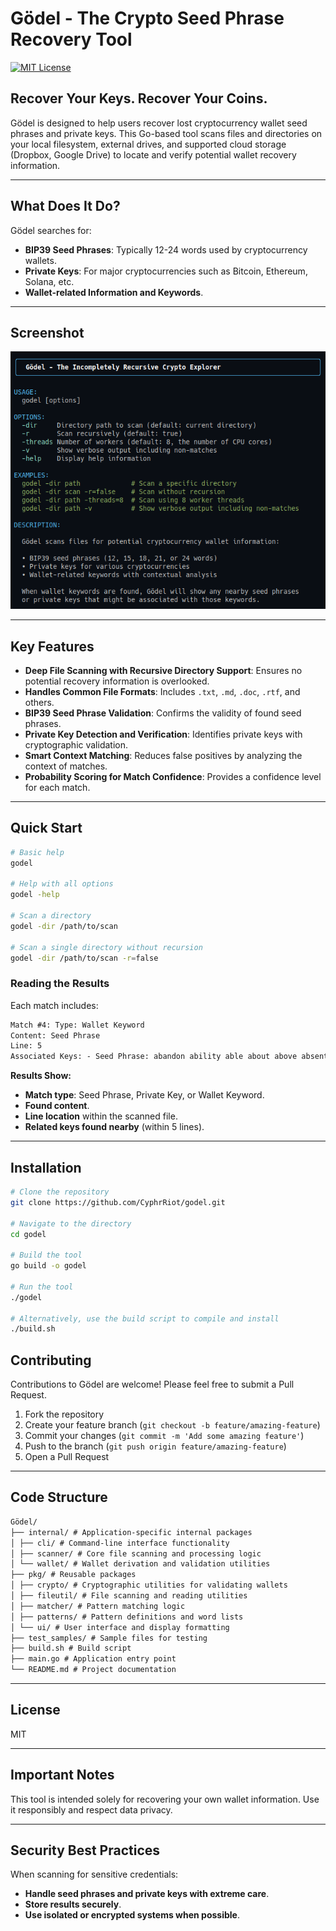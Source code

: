 # Gödel - The Crypto Seed Phrase Recovery Tool

[![MIT License](https://img.shields.io/badge/License-MIT-blue.svg)](LICENSE)

## Recover Your Keys. Recover Your Coins.

Gödel is designed to help users recover lost cryptocurrency wallet seed phrases and private keys. This Go-based tool scans files and directories on your local filesystem, external drives, and supported cloud storage (Dropbox, Google Drive) to locate and verify potential wallet recovery information.

---

## **What Does It Do?**

Gödel searches for:

- **BIP39 Seed Phrases**: Typically 12-24 words used by cryptocurrency wallets.
- **Private Keys**: For major cryptocurrencies such as Bitcoin, Ethereum, Solana, etc.
- **Wallet-related Information and Keywords**.

---

## **Screenshot**

![Gödel Information](images/godel_info.png)

---

## **Key Features**

- **Deep File Scanning with Recursive Directory Support**: Ensures no potential recovery information is overlooked.
- **Handles Common File Formats**: Includes `.txt`, `.md`, `.doc`, `.rtf`, and others.
- **BIP39 Seed Phrase Validation**: Confirms the validity of found seed phrases.
- **Private Key Detection and Verification**: Identifies private keys with cryptographic validation.
- **Smart Context Matching**: Reduces false positives by analyzing the context of matches.
- **Probability Scoring for Match Confidence**: Provides a confidence level for each match.

---

## **Quick Start**

```bash
# Basic help
godel

# Help with all options
godel -help

# Scan a directory
godel -dir /path/to/scan

# Scan a single directory without recursion
godel -dir /path/to/scan -r=false
```

### **Reading the Results**

Each match includes:

```md
Match #4: Type: Wallet Keyword
Content: Seed Phrase
Line: 5
Associated Keys: - Seed Phrase: abandon ability able about above absent absorb abstract absurd abuse access accident
```

**Results Show:**

- **Match type**: Seed Phrase, Private Key, or Wallet Keyword.
- **Found content**.
- **Line location** within the scanned file.
- **Related keys found nearby** (within 5 lines).

---

## **Installation**

```bash
# Clone the repository
git clone https://github.com/CyphrRiot/godel.git

# Navigate to the directory
cd godel

# Build the tool
go build -o godel

# Run the tool
./godel

# Alternatively, use the build script to compile and install
./build.sh
```

## **Contributing**

Contributions to Gödel are welcome! Please feel free to submit a Pull Request.

1. Fork the repository
2. Create your feature branch (`git checkout -b feature/amazing-feature`)
3. Commit your changes (`git commit -m 'Add some amazing feature'`)
4. Push to the branch (`git push origin feature/amazing-feature`)
5. Open a Pull Request

---

## **Code Structure**

```md
Gödel/
├── internal/ # Application-specific internal packages
│ ├── cli/ # Command-line interface functionality
│ ├── scanner/ # Core file scanning and processing logic
│ └── wallet/ # Wallet derivation and validation utilities
├── pkg/ # Reusable packages
│ ├── crypto/ # Cryptographic utilities for validating wallets
│ ├── fileutil/ # File scanning and reading utilities
│ ├── matcher/ # Pattern matching logic
│ ├── patterns/ # Pattern definitions and word lists
│ └── ui/ # User interface and display formatting
├── test_samples/ # Sample files for testing
├── build.sh # Build script
├── main.go # Application entry point
└── README.md # Project documentation
```

---

## **License**

MIT

---

## **Important Notes**

This tool is intended solely for recovering your own wallet information. Use it responsibly and respect data privacy.

---

## **Security Best Practices**

When scanning for sensitive credentials:

- **Handle seed phrases and private keys with extreme care**.
- **Store results securely**.
- **Use isolated or encrypted systems when possible**.
